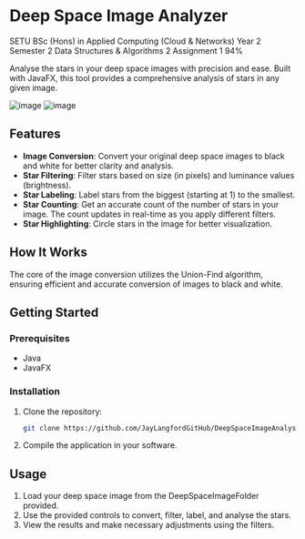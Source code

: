 # Deep Space Image Analyzer

SETU BSc (Hons) in Applied Computing (Cloud &amp; Networks) Year 2 Semester 2 Data Structures &amp; Algorithms 2 Assignment 1 94%

Analyse the stars in your deep space images with precision and ease. Built with JavaFX, this tool provides a comprehensive analysis of stars in any given image.

![image](https://github.com/JayLangfordGitHub/DeepSpaceImageAnalyser/assets/132077071/7ec5cddf-fe31-451f-84b2-6553ec98135f)
![image](https://github.com/JayLangfordGitHub/DeepSpaceImageAnalyser/assets/132077071/031997ad-2680-41a4-9742-77cab088bf46)

## Features

- **Image Conversion**: Convert your original deep space images to black and white for better clarity and analysis.
- **Star Filtering**: Filter stars based on size (in pixels) and luminance values (brightness).
- **Star Labeling**: Label stars from the biggest (starting at 1) to the smallest.
- **Star Counting**: Get an accurate count of the number of stars in your image. The count updates in real-time as you apply different filters.
- **Star Highlighting**: Circle stars in the image for better visualization.

## How It Works

The core of the image conversion utilizes the Union-Find algorithm, ensuring efficient and accurate conversion of images to black and white.

## Getting Started

### Prerequisites

- Java
- JavaFX

### Installation

1. Clone the repository:
   ```bash
   git clone https://github.com/JayLangfordGitHub/DeepSpaceImageAnalyser/tree/main
2. Compile the application in your software.

## Usage
1. Load your deep space image from the DeepSpaceImageFolder provided.
2. Use the provided controls to convert, filter, label, and analyse the stars.
3. View the results and make necessary adjustments using the filters.
